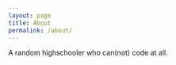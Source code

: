 ```yaml
---
layout: page
title: About
permalink: /about/
---
```


A random highschooler who can(not) code at all.

